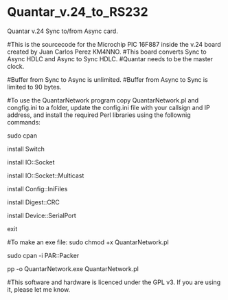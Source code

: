 # Quantar_v.24_to_RS232
Quantar v.24 Sync to/from Async card.

#This is the sourcecode for the Microchip PIC 16F887 inside the v.24 board created by Juan Carlos Perez KM4NNO.
#This board converts Sync to Async HDLC and Async to Sync HDLC.
#Quantar needs to be the master clock.

#Buffer from Sync to Async is unlimited.
#Buffer from Async to Sync is limited to 90 bytes.


#To use the QuantarNetwork program copy QuantarNetwork.pl and congfig.ini to a folder, update the config.ini file with your callsign and IP address, and install the required Perl libraries using the follownig commands:

sudo cpan

install Switch

install IO::Socket

install IO::Socket::Multicast

install Config::IniFiles

install Digest::CRC

install Device::SerialPort

exit
 
#To make an exe file:
sudo chmod +x QuantarNetwork.pl

sudo cpan -i PAR::Packer

pp -o QuantarNetwork.exe QuantarNetwork.pl


#This software and hardware is licenced under the GPL v3. If you are using it, please let me know.

